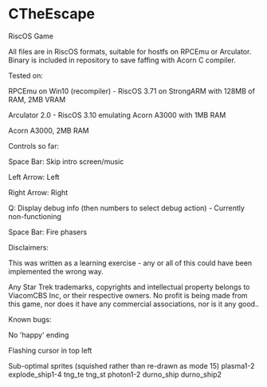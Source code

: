 # CTheEscape

RiscOS Game

All files are in RiscOS formats, suitable for hostfs on RPCEmu or Arculator. Binary is included in repository to save faffing with Acorn C compiler.

Tested on:

RPCEmu on Win10 (recompiler) - RiscOS 3.71 on StrongARM with 128MB of RAM, 2MB VRAM

Arculator 2.0 - RiscOS 3.10 emulating Acorn A3000 with 1MB RAM

Acorn A3000, 2MB RAM

Controls so far:

Space Bar: Skip intro screen/music

Left Arrow: Left

Right Arrow: Right

Q: Display debug info (then numbers to select debug action) - Currently non-functioning

Space Bar: Fire phasers


Disclaimers:

This was written as a learning exercise - any or all of this could have been implemented the wrong way.

Any Star Trek trademarks, copyrights and intellectual property belongs to ViacomCBS Inc, or their respective owners. No profit is being made from this game, nor does it have any commercial associations, nor is it any good..

Known bugs:

No 'happy' ending

Flashing cursor in top left

Sub-optimal sprites (squished rather than re-drawn as mode 15)
plasma1-2
explode_ship1-4
tng_te
tng_st
photon1-2
durno_ship
durno_ship2
